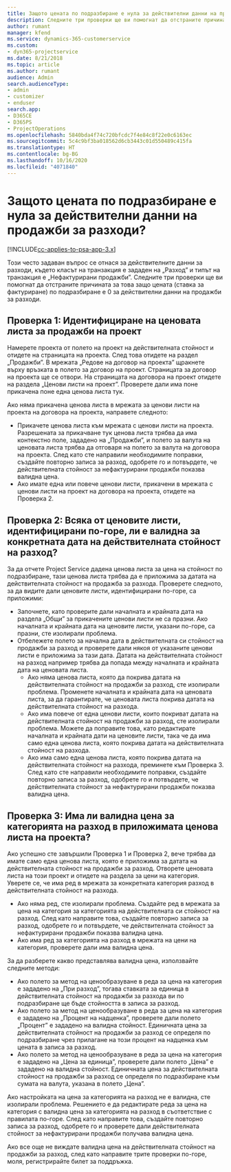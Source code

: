 ```yaml
---
title: Защото цената по подразбиране е нула за действителни данни на продажби за разходи?
description: Следните три проверки ще ви помогнат да отстраните причината за това защо цената по подразбиране е 0 за действителни данни на продажби за разходи.
author: rumant
manager: kfend
ms.service: dynamics-365-customerservice
ms.custom:
- dyn365-projectservice
ms.date: 8/21/2018
ms.topic: article
ms.author: rumant
audience: Admin
search.audienceType:
- admin
- customizer
- enduser
search.app:
- D365CE
- D365PS
- ProjectOperations
ms.openlocfilehash: 5840bda4f74c720bfcdc7f4e84c8f22e0c6163ec
ms.sourcegitcommit: 5c4c9bf3ba018562d6cb3443c01d550489c415fa
ms.translationtype: HT
ms.contentlocale: bg-BG
ms.lasthandoff: 10/16/2020
ms.locfileid: "4071840"
---
```

# <a name="why-is-the-price-defaulting-to-zero-on-expense-sales-actuals"></a>Защото цената по подразбиране е нула за действителни данни на продажби за разходи?

[!INCLUDE[cc-applies-to-psa-app-3.x](../includes/cc-applies-to-psa-app-3x.md)]

Този често задаван въпрос се отнася за действителните данни за разходи, където класът на транзакция е зададен на „Разход” и типът на транзакция е „Нефактурирани продажби”. Следните три проверки ще ви помогнат да отстраните причината за това защо цената (ставка за фактуриране) по подразбиране е 0 за действителни данни на продажби за разходи.

## <a name="check-1-identify-the-sales-price-list-for-project"></a>Проверка 1: Идентифициране на ценовата листа за продажби на проект

Намерете проекта от полето на проект на действителната стойност и отидете на страницата на проекта. След това отидете на раздел „Продажби”. В мрежата „Редове на договор на проекта” щракнете върху връзката в полето за договор на проект. Страницата за договор на проекта ще се отвори. На страницата на договора на проект отидете на раздела „Ценови листи на проект”. Проверете дали има поне прикачена поне една ценова листа тук.

Ако няма прикачена ценова листа в мрежата за ценови листи на проекта на договора на проекта, направете следното:

- Прикачете ценова листа към мрежата с ценови листи на проекта. Разрешената за прикачване тук ценова листа трябва да има контекстно поле, зададено на „Продажби”, и полето за валута на ценовата листа трябва да отговаря на полето за валута на договора на проекта. След като сте направили необходимите поправки, създайте повторно записа за разход, одобрете го и потвърдете, че действителната стойност за нефактурирани продажби показва валидна цена.
- Ако имате една или повече ценови листи, прикачени в мрежата с ценови листи на проект на договора на проекта, отидете на Проверка 2.

## <a name="check-2-are-any-of-the-price-lists-identified-above-valid-for-the-specific-date-of-the-expense-actual"></a>Проверка 2: Всяка от ценовите листи, идентифицирани по-горе, ли е валидна за конкретната дата на действителната стойност на разход?

За да отчете Project Service дадена ценова листа за цена на стойност по подразбиране, тази ценова листа трябва да е приложима за датата на действителната стойност на продажба за разхода. Проверете следното, за да видите дали ценовите листи, идентифицирани по-горе, са приложими:

- Започнете, като проверите дали началната и крайната дата на раздела „Общи” за прикачените ценови листи не са празни. Ако началната и крайната дата на ценовите листи, указани по-горе, са празни, сте изолирали проблема. 
- Отбележете полето за начална дата в действителната си стойност на продажби за разход и проверете дали някоя от указаните ценови листи е приложима за тази дата. Датата на действителната стойност на разход например трябва да попада между началната и крайната дата на ценовата листа. 
    - Ако няма ценова листа, която да покрива датата на действителната стойност на продажби за разход, сте изолирали проблема. Променете началната и крайната дата на ценовата листа, за да гарантирате, че ценовата листа покрива датата на действителната стойност на разхода. 
    - Ако има повече от една ценови листи, които покриват датата на действителната стойност на продажби за разход, сте изолирали проблема. Можете да поправите това, като редактирате началната и крайната дати на ценовите листи, така че да има само една ценова листа, която покрива датата на действителната стойност на разхода. 
    - Ако има само една ценова листа, която покрива датата на действителната стойност на разхода, преминете към Проверка 3.
След като сте направили необходимите поправки, създайте повторно записа за разход, одобрете го и потвърдете, че действителната стойност за нефактурирани продажби показва валидна цена.

## <a name="check-3-is-there-a-valid-price-for-the-expense-category-in-the-applicable-project-price-list"></a>Проверка 3: Има ли валидна цена за категорията на разход в приложимата ценова листа на проекта? 

Ако успешно сте завършили Проверка 1 и Проверка 2, вече трябва да имате само една ценова листа, която е приложима за датата на действителната стойност на продажби за разход. Отворете ценовата листа на този проект и отидете на раздела за цени на категория. Уверете се, че има ред в мрежата за конкретната категория разход в действителната стойност на разхода.
 
- Ако няма ред, сте изолирали проблема. Създайте ред в мрежата за цена на категория за категорията на действителната си стойност на разход. След като направите това, създайте повторно записа за разход, одобрете го и потвърдете, че действителната стойност за нефактурирани продажби показва валидна цена. 
- Ако има ред за категорията на разход в мрежата на цени на категория, проверете дали има валидна цена.

За да разберете какво представлява валидна цена, използвайте следните методи:

- Ако полето за метод на ценообразуване в реда за цена на категория е зададено на „При разход”, тогава ставката за единица в действителната стойност на продажби за разхода ви по подразбиране ще бъде стойността в записа за разход.
- Ако полето за метод на ценообразуване в реда за цена на категория е зададено на „Процент на надценка”, проверете дали полето „Процент” е зададено на валидна стойност. Единичната цена за действителната стойност на продажби за разход се определя по подразбиране чрез прилагане на този процент на надценка към цената в записа за разход.
- Ако полето за метод на ценообразуване в реда за цена на категория е зададено на „Цена за единица”, проверете дали полето „Цена” е зададено на валидна стойност. Единичната цена за действителната стойност на продажби за разход се определя по подразбиране към сумата на валута, указана в полето „Цена”.

Ако настройката на цена за категорията на разход не е валидна, сте изолирали проблема. Решението е да редактирате реда за цена на категория с валидна цена за категорията на разход в съответствие с правилата по-горе. След като направите това, създайте повторно записа за разход, одобрете го и проверете дали действителната стойност за нефактурирани продажби получава валидна цена.

Ако все още не виждате валидна цена на действителната стойност на продажби за разход, след като направите трите проверки по-горе, моля, регистрирайте билет за поддръжка.


